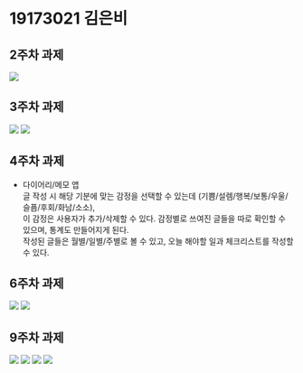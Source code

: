 # 19173021 김은비

## 2주차 과제
<img width="" height="" src="./19173021_김은비.jpg"></img>

## 3주차 과제
<img width="" height="" src="./png/cap1.JPG"></img>
<img width="" height="" src="./png/cap2.JPG"></img>

## 4주차 과제

  - 다이어리/메모 앱 <br/>
    글 작성 시 해당 기분에 맞는 감정을 선택할 수 있는데 (기쁨/설렘/행복/보통/우울/슬픔/후회/화남/소소), <br/>
    이 감정은 사용자가 추가/삭제할 수 있다. 감정별로 쓰여진 글들을 따로 확인할 수 있으며, 통계도 만들어지게 된다. <br/>
    작성된 글들은 월별/일별/주별로 볼 수 있고, 오늘 해야할 일과 체크리스트를 작성할 수 있다.
    
## 6주차 과제
<img width="" height="" src="./png/19173021 김은비_1.JPG"></img>
<img width="" height="" src="./png/19173021 김은비_2.JPG"></img>

## 9주차 과제
<img width="" height="" src="./png/cap1_1.JPG"></img>
<img width="" height="" src="./png/cap2_2.JPG"></img>
<img width="" height="" src="./png/cap3.JPG"></img>
<img width="" height="" src="./png/cap4.JPG"></img>
